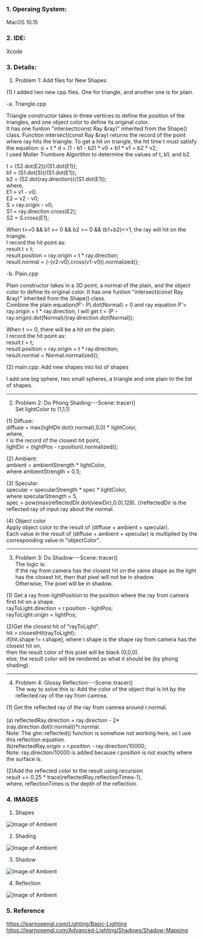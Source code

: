 ### 1. Operaing System:
MacOS 10.15

### 2. IDE:
Xcode

### 3. Details:

1. Problem 1: Add files for New Shapes

(1) I added two new cpp files. One for triangle, and another one is for plain.<br>

-a. Triangle.cpp <br>

Triangle constructor takes in three vertices to define the position of the triangles, and one object color to define its original color.<br>
It has one funtion "intersect(const Ray &ray)" inherited from the Shape() class. Function intersect(const Ray &ray) returns the record of the point where ray hits the triangle. To get a hit on triangle, the hit time t must satisfy the equation: o + t * d = (1 - b1 - b2) * v0 + b1 * v1 + b2 * v2;<br>
I used Moller Trumbore Algorithm to determine the values of t, b1, and b2. <br>

t = (S2.dot(E2))/(S1.dot(E1));<br>
b1 = (S1.dot(S))/(S1.dot(E1));<br>
b2 = (S2.dot(ray.direction))/(S1.dot(E1));<br>
where, <br>
E1 = v1 - v0;<br>
E2 = v2 - v0;<br>
S = ray.origin - v0;<br>
S1 = ray.direction.cross(E2);<br>
S2 = S.cross(E1);<br>

When t>=0 && b1 >= 0 && b2 >= 0 && (b1+b2)<=1, the ray will hit on the triangle. <br>
I record the hit point as:<br>
        result.t = t;<br>
        result.position = ray.origin + t * ray.direction;<br>
        result.normal = (-(v2-v0).cross(v1-v0)).normalized();<br>

-b. Plain.cpp<br>

Plain constructor takes in a 3D point, a normal of the plain, and the object color to define its original color. It has one funtion "intersect(const Ray &ray)" inherited from the Shape() class.<br>
Combine the plain equation(P'- P).dot(Normal) = 0 and ray equation P'= ray.origin + t * ray.direction, I will get t = (P - ray.origin).dot(Normal)/(ray.direction.dot(Normal));<br>

When t >= 0, there will be a hit on the plain.<br>
I record the hit point as:<br>
    result.t = t;<br>
    result.position = ray.origin + t * ray.direction;<br>
    result.normal = Normal.normalized();<br>
    
(2) main.cpp: Add new shapes into list of shapes <br>

I add one big sphere, two small spheres, a triangle and one plain to the list of shapes. <br>

--------
2. Problem 2: Do Phong Shading---Scene::tracer() <br>
Set lightColor to (1,1,1)<br>

(1) Diffuse: <br>
diffuse = max(lightDir.dot(r.normal),0.0) * lightColor, <br>
where,<br>
r is the record of the closest hit point,<br>
lightDir = (lightPos - r.position).normalized();<br>

(2) Ambient: <br>
ambient = ambientStrength * lightColor, <br>
where ambientStrength = 0.5;<br>

(3) Specular: <br>
specular = specularStrength * spec * lightColor, <br>
where specularStrength = 5, <br>
spec = pow(max(reflectedDir.dot(viewDir),0.0),128). //reflectedDir is the reflected ray of input ray about the normal.<br>

(4) Object color <br>
Apply object color to the result of (diffuse + ambient + specular). <br>
Each value in the result of (diffuse + ambient + specular) is multiplied by the corresponding value in "objectColor".<br>

----------
3. Problem 3: Do Shadow---Scene::tracer() <br>
The logic is: <br>
If the ray from camera has the closest hit on the same shape as the light has the closest hit, then that pixel will not be in shadow.<br>
Otherwise, The pixel will be in shadow.<br>

(1) Get a ray from lightPosition to the position where the ray from camera first hit on a shape.<br>
rayToLight.direction = r.position - lightPos;<br>
rayToLight.origin = lightPos;<br>

(2)Get the closest hit of "rayToLight".<br>
hit = closestHit(rayToLight);<br>
if(hit.shape != r.shape), where r.shape is the shape ray from camera has the closest hit on,<br>
then the result color of this pixel will be black (0,0,0).<br>
else, the result color will be rendered as what it should be (by phong shading).<br>

----------
4. Problem 4: Glossy Reflection---Scene::tracer() <br>
The way to solve this is: Add the color of the object that is hit by the reflected ray of the ray from camrea.<br>

(1) Get the reflected ray of the ray from camrea around r.normal.<br><br>
(a) reflectedRay.direction = ray.direction - 2*(ray.direction.dot(r.normal))*r.normal.<br>
Note: The glm::reflected() function is somehow not working here, so I use this reflection equation.<br>
(b)reflectedRay.origin = r.position - ray.direction/10000;  
Note: ray.direction/10000 is added because r.position is not exactly where the surface is.<br>

(2)Add the reflected color to the result using recursion<br>
result += 0.25 * trace(reflectedRay,reflectionTimes-1),<br>
where, reflectionTimes is the depth of the reflection.<br>

### 4. IMAGES

1. Shapes

![Image of Ambient](Image/P1.png)

2. Shading

![Image of Ambient](Image/P2.png)

3. Shadow

![Image of Ambient](Image/P3.png)

4. Reflection

![Image of Ambient](Image/P4.png)

### 5. Reference
https://learnopengl.com/Lighting/Basic-Lighting <br>
https://learnopengl.com/Advanced-Lighting/Shadows/Shadow-Mapping
